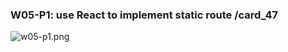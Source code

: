 ### W05-P1: use React to implement static route /card_47

![w05-p1.png](https://wulpvnyfrkevttsnpoeg.supabase.co/storage/v1/object/public/demo-47/md_img/w05-p1.png)
